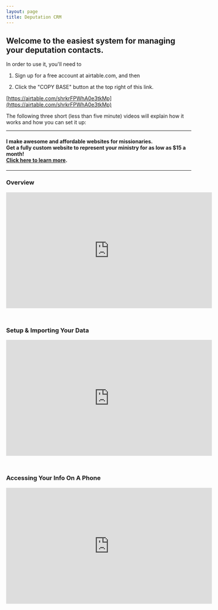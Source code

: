 ```yaml
---
layout: page
title: Deputation CRM
---
```



## Welcome to the easiest system for managing your deputation contacts.

In order to use it, you'll need to

1. Sign up for a free account at airtable.com, and then

2. Click the "COPY BASE" button at the top right of this link.

[https://airtable.com/shrkrFPWhA0e3tkMp](https://airtable.com/shrkrFPWhA0e3tkMp)

The following three short (less than five minute) videos will explain how it works and how you can set it up:

---

#### **I make awesome and affordable websites for missionaries. <br>  Get a fully custom website to represent your ministry for as low as $15 a month!  <br>[Click here to learn more](http://ryanhaydenwebsites.com/missionaries.html).**

---

### Overview

<iframe width="560" height="315" style="display: block; margin-left: auto; margin-right: auto; margin-bottom: 50px" src="https://www.youtube.com/embed/s5KFnfuvxao" frameborder="0" allowfullscreen></iframe>

### Setup & Importing Your Data

<iframe width="560" height="315" style="display: block; margin-left: auto; margin-right: auto; margin-bottom: 50px" src="https://www.youtube.com/embed/3IN8xM_cK3E" frameborder="0" allowfullscreen></iframe>

### Accessing Your Info On A Phone

<iframe width="560" height="315" style="display: block; margin-left: auto; margin-right: auto; margin-bottom: 50px" src="https://www.youtube.com/embed/9bytLbwY1cY" frameborder="0" allowfullscreen></iframe>

